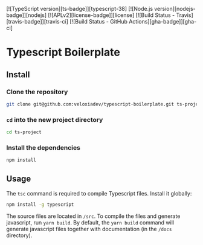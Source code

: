 [![TypeScript version][ts-badge]][typescript-38]
[![Node.js version][nodejs-badge]][nodejs]
[![APLv2][license-badge]][license]
[![Build Status - Travis][travis-badge]][travis-ci]
[![Build Status - GitHub Actions][gha-badge]][gha-ci]

# Typescript Boilerplate

## Install

### Clone the repository

```bash
git clone git@github.com:veloxiadev/typescript-boilerplate.git ts-project
```

### `cd` into the new project directory

```bash
cd ts-project
```

### Install the dependencies

```bash
npm install
```

## Usage

The `tsc` command is required to compile Typescript files. Install it globally:

```bash
npm install -g typescript
```

The source files are located in `/src`. To compile the files and generate javascript, run `yarn build`. By default, the `yarn build` command will generate javascript files together with documentation (in the `/docs` directory).
